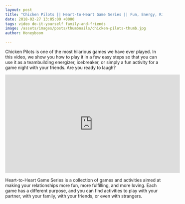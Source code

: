 ```yaml
---
layout: post
title: "Chicken Pilots || Heart-to-Heart Game Series || Fun, Energy, Ridiculous amount of laughter"
date: 2018-02-27 13:05:00 +0000
tags: video do-it-yourself family-and-friends
image: /assets/images/posts/thumbnails/chicken-pilots-thumb.jpg
author: Honeyboom

---
```

Chicken Pilots is one of the most hilarious games we have ever played. In this video, we show you how to play it in a few easy steps so that you can use it as a teambuilding energizer, icebreaker, or simply a fun activity for a game night with your friends. Are you ready to laugh?

<div class="video-container"><iframe width="560" height="315" src="https://www.youtube.com/embed/uDQ3Og5HdwM" frameborder="0" allow="autoplay; encrypted-media" allowfullscreen></iframe></div>

Heart-to-Heart Game Series is a collection of games and activities aimed at making your relationships more fun, more fulfilling, and more loving. Each game has a different purpose, and you can find activities to play with your partner, with your family, with your friends, or even with strangers.
